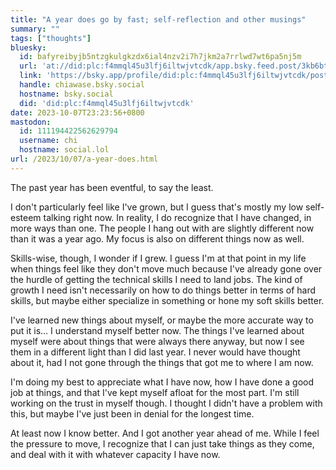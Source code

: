 ```yaml
---
title: "A year does go by fast; self-reflection and other musings"
summary: ""
tags: ["thoughts"]
bluesky:
  id: bafyreibyjb5ntzgkulgkzdx6ial4nzv2i7h7jkm2a7rrlwd7wt6pa5nj5m
  url: 'at://did:plc:f4mmql45u3lfj6iltwjvtcdk/app.bsky.feed.post/3kb6bt5ipcu2n'
  link: 'https://bsky.app/profile/did:plc:f4mmql45u3lfj6iltwjvtcdk/post/3kb6bt5ipcu2n'
  handle: chiawase.bsky.social
  hostname: bsky.social
  did: 'did:plc:f4mmql45u3lfj6iltwjvtcdk'
date: 2023-10-07T23:23:56+0800
mastodon:
  id: 111194422562629794
  username: chi
  hostname: social.lol
url: /2023/10/07/a-year-does.html
---
```


The past year has been eventful, to say the least.

I don't particularly feel like I've grown, but I guess that's mostly my low self-esteem talking right now. In reality, I do recognize that I have changed, in more ways than one. The people I hang out with are slightly different now than it was a year ago. My focus is also on different things now as well.

Skills-wise, though, I wonder if I grew. I guess I'm at that point in my life when things feel like they don't move much because I've already gone over the hurdle of getting the technical skills I need to land jobs. The kind of growth I need isn't necessarily on how to do things better in terms of hard skills, but maybe either specialize in something or hone my soft skills better.

I've learned new things about myself, or maybe the more accurate way to put it is... I understand myself better now. The things I've learned about myself were about things that were always there anyway, but now I see them in a different light than I did last year. I never would have thought about it, had I not gone through the things that got me to where I am now.

I'm doing my best to appreciate what I have now, how I have done a good job at things, and that I've kept myself afloat for the most part. I'm still working on the trust in myself though. I thought I didn't have a problem with this, but maybe I've just been in denial for the longest time.

At least now I know better. And I got another year ahead of me. While I feel the pressure to move, I recognize that I can just take things as they come, and deal with it with whatever capacity I have now.
